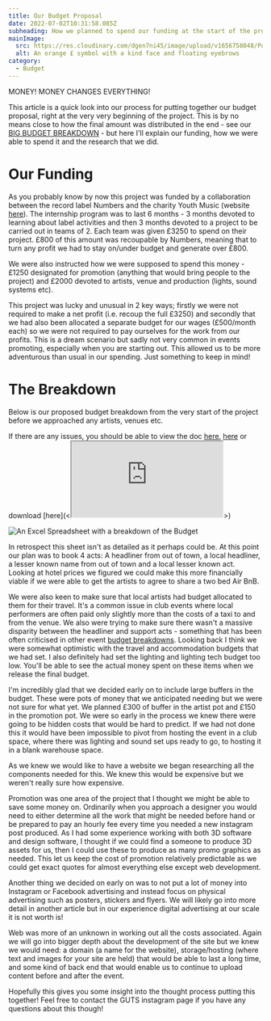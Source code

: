 ```yaml
---
title: Our Budget Proposal
date: 2022-07-02T10:31:58.085Z
subheading: How we planned to spend our funding at the start of the project
mainImage:
  src: https://res.cloudinary.com/dgen7ni45/image/upload/v1656758048/Pound_Symbol_ovtb2r.png
  alt: An orange £ symbol with a kind face and floating eyebrows
category:
  - Budget
---
```

MONEY! MONEY CHANGES EVERYTHING!

This article is a quick look into our process for putting together our budget proposal, right at the very very beginning of the project. This is by no means close to how the final amount was distributed in the end - see our [BIG BUDGET BREAKDOWN](https://guts.exposed/post/the-big-budget-breakdown) - but here I'll explain our funding, how we were able to spend it and the research that we did.

# Our Funding

As you probably know by now this project was funded by a collaboration between the record label Numbers and the charity Youth Music (website [here](youthmusic.nmbrs.net)). The internship program was to last 6 months - 3 months devoted to learning about label activities and then 3 months devoted to a project to be carried out in teams of 2. Each team was given £3250 to spend on their project. £800 of this amount was recoupable by Numbers, meaning that to turn any profit we had to stay on/under budget and generate over £800.

We were also instructed how we were supposed to spend this money - £1250 designated for promotion (anything that would bring people to the project) and £2000 devoted to artists, venue and production (lights, sound systems etc).

This project was lucky and unusual in 2 key ways; firstly we were not required to make a net profit (i.e. recoup the full £3250) and secondly that we had also been allocated a separate budget for our wages (£500/month each) so we were not required to pay ourselves for the work from our profits.  This is a dream scenario but sadly not very common in events promoting, especially when you are starting out. This allowed us to be more adventurous than usual in our spending. Just something to keep in mind!

# The Breakdown

Below is our proposed budget breakdown from the very start of the project before we approached any artists, venues etc.

If there are any issues, you should be able to view the doc [here](https://docs.google.com/spreadsheets/d/e/2PACX-1vSaNOxuSvzbHC9ZypJlWPcI4Ldizygys4wTespc3oE1eix86CEydZLt_udMEkLpRBSa3XP3NWACx8dY/pubhtml), [here](https://drive.google.com/file/d/1TbJOTeEhX4_ombzt4OpawTy7xBOi_2GA/view?usp=sharing) or download \[here](<<iframe src="https://docs.google.com/spreadsheets/d/e/2PACX-1vSaNOxuSvzbHC9ZypJlWPcI4Ldizygys4wTespc3oE1eix86CEydZLt_udMEkLpRBSa3XP3NWACx8dY/pubhtml?widget=true&amp;headers=false"></iframe>>)

![An Excel Spreadsheet with a breakdown of the Budget](https://res.cloudinary.com/dgen7ni45/image/upload/v1656766247/PUBLIC_-_GUTS_Budget_Proposal_urws11.png "Proposed budget breakdown from the start of the project.")

In retrospect this sheet isn't as detailed as it perhaps could be. At this point our plan was to book 4 acts: A headliner from out of town, a local headliner, a lesser known name from out of town and a local lesser known act. Looking at hotel prices we figured we could make this more financially viable if we were able to get the artists to agree to share a two bed Air BnB.

We were also keen to make sure that local artists had budget allocated to them for their travel. It's a common issue in club events where local performers are often paid only slightly more than the costs of a taxi to and from the venue. We also were trying to make sure there wasn't a massive disparity between the headliner and support acts - something that has been often criticised in other event [budget breakdowns](https://ra.co/features/3983). Looking back I think we were somewhat optimistic with the travel and accommodation budgets that we had set. I also definitely had set the lighting and lighting tech budget too low. You'll be able to see the actual money spent on these items when we release the final budget.

I'm incredibly glad that we decided early on to include large buffers in the budget. These were pots of money that we anticipated needing but we were not sure for what yet. We planned £300 of buffer in the artist pot and £150 in the promotion pot. We were so early in the process we knew there were going to be hidden costs that would be hard to predict. If we had not done this it would have been impossible to pivot from hosting the event in a club space, where there was lighting and sound set ups ready to go, to hosting it in a blank warehouse space.

As we knew we would like to have a website we began researching all the components needed for this. We knew this would be expensive but we weren't really sure how expensive.

Promotion was one area of the project that I thought we might be able to save some money on. Ordinarily when you approach a designer you would need to either determine all the work that might be needed before hand or be prepared to pay an hourly fee every time you needed a new instagram post produced. As I had some experience working with both 3D software and design software, I thought if we could find a someone to produce 3D assets for us, then I could use these to produce as many promo graphics as needed. This let us keep the cost of promotion relatively predictable as we could get exact quotes for almost everything else except web development.

Another thing we decided on early on was to not put a lot of money into Instagram or Facebook advertising and instead focus on physical advertising such as posters, stickers and flyers. We will likely go into more detail in another article but in our experience digital advertising at our scale it is not worth is! 

Web was more of an unknown in working out all the costs associated. Again we will go into bigger depth about the development of the site but we knew we would need: a domain (a name for the website), storage/hosting (where text and images for your site are held) that would be able to last a long time, and some kind of back end that would enable us to continue to upload content before and after the event.

Hopefully this gives you some insight into the thought process putting this together! Feel free to contact the GUTS instagram page if you have any questions about this though!